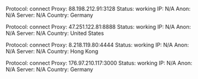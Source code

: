 Protocol: connect
Proxy: 88.198.212.91:3128
Status: working
IP: N/A
Anon: N/A
Server: N/A
Country: Germany

Protocol: connect
Proxy: 47.251.122.81:8888
Status: working
IP: N/A
Anon: N/A
Server: N/A
Country: United States

Protocol: connect
Proxy: 8.218.119.80:4444
Status: working
IP: N/A
Anon: N/A
Server: N/A
Country: Hong Kong

Protocol: connect
Proxy: 176.97.210.117:3000
Status: working
IP: N/A
Anon: N/A
Server: N/A
Country: Germany

